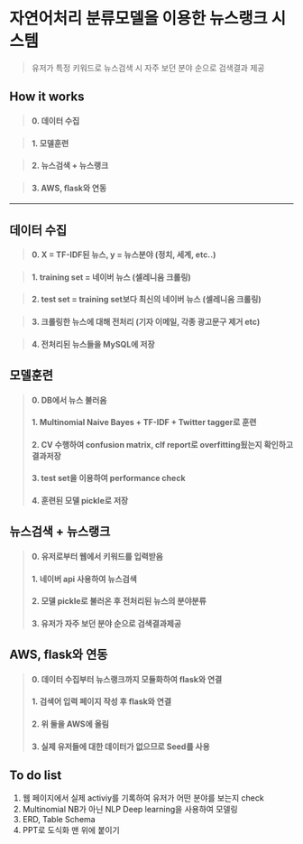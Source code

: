 # 자연어처리 분류모델을 이용한 뉴스랭크 시스템
> 유저가 특정 키워드로 뉴스검색 시 자주 보던 분야 순으로 검색결과 제공

## How it works
> #### 0. 데이터 수집

> #### 1. 모델훈련

> #### 2. 뉴스검색 + 뉴스랭크

> #### 3. AWS, flask와 연동

-----------------

## 데이터 수집
> #### 0. X = TF-IDF된 뉴스, y = 뉴스분야 (정치, 세계, etc..)

> #### 1. training set = 네이버 뉴스 (셀레니움 크롤링)

> #### 2. test set = training set보다 최신의 네이버 뉴스 (셀레니움 크롤링)

> #### 3. 크롤링한 뉴스에 대해 전처리 (기자 이메일, 각종 광고문구 제거 etc)

> #### 4. 전처리된 뉴스들을 MySQL에 저장

## 모델훈련
> #### 0. DB에서 뉴스 불러옴
> #### 1. Multinomial Naive Bayes + TF-IDF + Twitter tagger로 훈련
> #### 2. CV 수행하여 confusion matrix, clf report로 overfitting됬는지 확인하고 결과저장
> #### 3. test set을 이용하여 performance check
> #### 4. 훈련된 모델 pickle로 저장

## 뉴스검색 + 뉴스랭크
> #### 0. 유저로부터 웹에서 키워드를 입력받음	
> #### 1. 네이버 api 사용하여 뉴스검색
> #### 2. 모델 pickle로 불러온 후 전처리된 뉴스의 분야분류
> #### 3. 유저가 자주 보던 분야 순으로 검색결과제공

## AWS, flask와 연동
> #### 0. 데이터 수집부터 뉴스랭크까지 모듈화하여 flask와 연결
> #### 1. 검색어 입력 페이지 작성 후 flask와 연결
> #### 2. 위 둘을 AWS에 올림
> #### 3. 실제 유저들에 대한 데이터가 없으므로 Seed를 사용

## To do list
1. 웹 페이지에서 실제 activiy를 기록하여 유저가 어떤 분야를 보는지 check
2. Multinomial NB가 아닌 NLP Deep learning을 사용하여 모델링
3. ERD, Table Schema
4. PPT로 도식화 맨 위에 붙이기